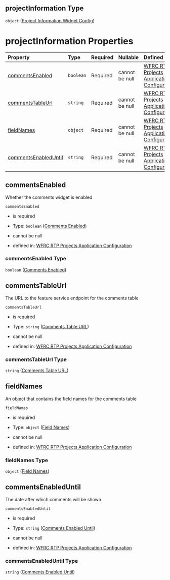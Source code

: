 ## projectInformation Type

`object` ([Project Information Widget Config](config-properties-project-information-widget-config.md))

# projectInformation Properties

| Property                                      | Type      | Required | Nullable       | Defined by                                                                                                                                                                                                                                      |
| :-------------------------------------------- | :-------- | :------- | :------------- | :---------------------------------------------------------------------------------------------------------------------------------------------------------------------------------------------------------------------------------------------- |
| [commentsEnabled](#commentsenabled)           | `boolean` | Required | cannot be null | [WFRC RTP Projects Application Configuration](config-properties-project-information-widget-config-properties-comments-enabled.md "https://wfrc.org/??/config.schema.json#/properties/projectInformation/properties/commentsEnabled")            |
| [commentsTableUrl](#commentstableurl)         | `string`  | Required | cannot be null | [WFRC RTP Projects Application Configuration](config-properties-project-information-widget-config-properties-comments-table-url.md "https://wfrc.org/??/config.schema.json#/properties/projectInformation/properties/commentsTableUrl")         |
| [fieldNames](#fieldnames)                     | `object`  | Required | cannot be null | [WFRC RTP Projects Application Configuration](config-properties-project-information-widget-config-properties-field-names.md "https://wfrc.org/??/config.schema.json#/properties/projectInformation/properties/fieldNames")                      |
| [commentsEnabledUntil](#commentsenableduntil) | `string`  | Required | cannot be null | [WFRC RTP Projects Application Configuration](config-properties-project-information-widget-config-properties-comments-enabled-until.md "https://wfrc.org/??/config.schema.json#/properties/projectInformation/properties/commentsEnabledUntil") |

## commentsEnabled

Whether the comments widget is enabled

`commentsEnabled`

*   is required

*   Type: `boolean` ([Comments Enabled](config-properties-project-information-widget-config-properties-comments-enabled.md))

*   cannot be null

*   defined in: [WFRC RTP Projects Application Configuration](config-properties-project-information-widget-config-properties-comments-enabled.md "https://wfrc.org/??/config.schema.json#/properties/projectInformation/properties/commentsEnabled")

### commentsEnabled Type

`boolean` ([Comments Enabled](config-properties-project-information-widget-config-properties-comments-enabled.md))

## commentsTableUrl

The URL to the feature service endpoint for the comments table

`commentsTableUrl`

*   is required

*   Type: `string` ([Comments Table URL](config-properties-project-information-widget-config-properties-comments-table-url.md))

*   cannot be null

*   defined in: [WFRC RTP Projects Application Configuration](config-properties-project-information-widget-config-properties-comments-table-url.md "https://wfrc.org/??/config.schema.json#/properties/projectInformation/properties/commentsTableUrl")

### commentsTableUrl Type

`string` ([Comments Table URL](config-properties-project-information-widget-config-properties-comments-table-url.md))

## fieldNames

An object that contains the field names for the comments table

`fieldNames`

*   is required

*   Type: `object` ([Field Names](config-properties-project-information-widget-config-properties-field-names.md))

*   cannot be null

*   defined in: [WFRC RTP Projects Application Configuration](config-properties-project-information-widget-config-properties-field-names.md "https://wfrc.org/??/config.schema.json#/properties/projectInformation/properties/fieldNames")

### fieldNames Type

`object` ([Field Names](config-properties-project-information-widget-config-properties-field-names.md))

## commentsEnabledUntil

The date after which comments will be shown.

`commentsEnabledUntil`

*   is required

*   Type: `string` ([Comments Enabled Until](config-properties-project-information-widget-config-properties-comments-enabled-until.md))

*   cannot be null

*   defined in: [WFRC RTP Projects Application Configuration](config-properties-project-information-widget-config-properties-comments-enabled-until.md "https://wfrc.org/??/config.schema.json#/properties/projectInformation/properties/commentsEnabledUntil")

### commentsEnabledUntil Type

`string` ([Comments Enabled Until](config-properties-project-information-widget-config-properties-comments-enabled-until.md))
